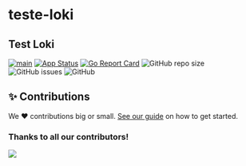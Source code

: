 # teste-loki 
## Test Loki


[![main](https://github.com/analect-io/teste-loki/actions/workflows/main.yml/badge.svg)](https://github.com/analect-io/teste-loki/actions/workflows/main.yml)
[![App Status](https://argocd.analect.com/api/badge?name=dev-teste-loki&revision=true)](https://argocd.analect.com/applications/dev-teste-loki)
[![Go Report Card](https://goreportcard.com/badge/github.com/analect-io/teste-loki)](https://goreportcard.com/report/github.com/analect-io/teste-loki)
![GitHub repo size](https://img.shields.io/github/repo-size/analect/teste-loki)
![GitHub issues](https://img.shields.io/github/issues/analect/teste-loki)
![GitHub](https://img.shields.io/github/license/analect/teste-loki)


## ✨ Contributions

We ❤️ contributions big or small. [See our guide](contributing.md) on how to get started.

### Thanks to all our contributors!

<a href="https://github.com/analect-io/teste-loki/graphs/contributors">
  <img src="https://contrib.rocks/image?repo=analect/teste-loki" />
</a>
